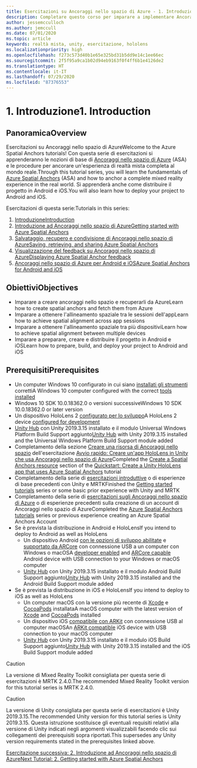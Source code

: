 ```yaml
---
title: Esercitazioni su Ancoraggi nello spazio di Azure - 1. Introduzione
description: Completare questo corso per imparare a implementare Ancoraggi nello spazio di Azure in un'applicazione di realtà mista.
author: jessemcculloch
ms.author: jemccull
ms.date: 07/01/2020
ms.topic: article
keywords: realtà mista, unity, esercitazione, hololens
ms.localizationpriority: high
ms.openlocfilehash: f273c573d40b1e65e325bd31b5dd9e14c1ee66ec
ms.sourcegitcommit: 2f5f95a9ca1b02d94eb9163f0f4ff6b1e4126de2
ms.translationtype: HT
ms.contentlocale: it-IT
ms.lasthandoff: 07/29/2020
ms.locfileid: "87376553"
---
```

# <a name="1-introduction"></a><span data-ttu-id="f7eea-105">1. Introduzione</span><span class="sxs-lookup"><span data-stu-id="f7eea-105">1. Introduction</span></span>

## <a name="overview"></a><span data-ttu-id="f7eea-106">Panoramica</span><span class="sxs-lookup"><span data-stu-id="f7eea-106">Overview</span></span>

<span data-ttu-id="f7eea-107">Esercitazioni su Ancoraggi nello spazio di Azure</span><span class="sxs-lookup"><span data-stu-id="f7eea-107">Welcome to the Azure Spatial Anchors tutorials!</span></span> <span data-ttu-id="f7eea-108">Con questa serie di esercitazioni si apprenderanno le nozioni di base di <a href="https://azure.microsoft.com/services/spatial-anchors" target="_blank">Ancoraggi nello spazio di Azure</a> (ASA) e le procedure per ancorare un'esperienza di realtà mista completa al mondo reale.</span><span class="sxs-lookup"><span data-stu-id="f7eea-108">Through this tutorial series, you will learn the fundamentals of <a href="https://azure.microsoft.com/services/spatial-anchors" target="_blank">Azure Spatial Anchors</a> (ASA) and how to anchor a complete mixed reality experience in the real world.</span></span> <span data-ttu-id="f7eea-109">Si apprenderà anche come distribuire il progetto in Android e iOS.</span><span class="sxs-lookup"><span data-stu-id="f7eea-109">You will also learn how to deploy your project to Android and iOS.</span></span>

<span data-ttu-id="f7eea-110">Esercitazioni di questa serie:</span><span class="sxs-lookup"><span data-stu-id="f7eea-110">Tutorials in this series:</span></span>

1. [<span data-ttu-id="f7eea-111">Introduzione</span><span class="sxs-lookup"><span data-stu-id="f7eea-111">Introduction</span></span>](mr-learning-asa-01.md)
2. [<span data-ttu-id="f7eea-112">Introduzione ad Ancoraggi nello spazio di Azure</span><span class="sxs-lookup"><span data-stu-id="f7eea-112">Getting started with Azure Spatial Anchors</span></span>](mr-learning-asa-02.md)
3. [<span data-ttu-id="f7eea-113">Salvataggio, recupero e condivisione di Ancoraggi nello spazio di Azure</span><span class="sxs-lookup"><span data-stu-id="f7eea-113">Saving, retrieving, and sharing Azure Spatial Anchors</span></span>](mr-learning-asa-03.md)
4. [<span data-ttu-id="f7eea-114">Visualizzazione del feedback su Ancoraggi nello spazio di Azure</span><span class="sxs-lookup"><span data-stu-id="f7eea-114">Displaying Azure Spatial Anchor feedback</span></span>](mr-learning-asa-04.md)
5. [<span data-ttu-id="f7eea-115">Ancoraggi nello spazio di Azure per Android e iOS</span><span class="sxs-lookup"><span data-stu-id="f7eea-115">Azure Spatial Anchors for Android and iOS</span></span>](mr-learning-asa-05.md)

## <a name="objectives"></a><span data-ttu-id="f7eea-116">Obiettivi</span><span class="sxs-lookup"><span data-stu-id="f7eea-116">Objectives</span></span>

* <span data-ttu-id="f7eea-117">Imparare a creare ancoraggi nello spazio e recuperarli da Azure</span><span class="sxs-lookup"><span data-stu-id="f7eea-117">Learn how to create spatial anchors and fetch them from Azure</span></span>
* <span data-ttu-id="f7eea-118">Imparare a ottenere l'allineamento spaziale tra le sessioni dell'app</span><span class="sxs-lookup"><span data-stu-id="f7eea-118">Learn how to achieve spatial alignment across app sessions</span></span>
* <span data-ttu-id="f7eea-119">Imparare a ottenere l'allineamento spaziale tra più dispositivi</span><span class="sxs-lookup"><span data-stu-id="f7eea-119">Learn how to achieve spatial alignment between multiple devices</span></span>
* <span data-ttu-id="f7eea-120">Imparare a preparare, creare e distribuire il progetto in Android e iOS</span><span class="sxs-lookup"><span data-stu-id="f7eea-120">Learn how to prepare, build, and deploy your project to Android and iOS</span></span>

## <a name="prerequisites"></a><span data-ttu-id="f7eea-121">Prerequisiti</span><span class="sxs-lookup"><span data-stu-id="f7eea-121">Prerequisites</span></span>

* <span data-ttu-id="f7eea-122">Un computer Windows 10 configurato in cui siano [installati gli strumenti](install-the-tools.md) corretti</span><span class="sxs-lookup"><span data-stu-id="f7eea-122">A Windows 10 computer configured with the correct [tools installed](install-the-tools.md)</span></span>
* <span data-ttu-id="f7eea-123">Windows 10 SDK 10.0.18362.0 o versioni successive</span><span class="sxs-lookup"><span data-stu-id="f7eea-123">Windows 10 SDK 10.0.18362.0 or later version</span></span>
* <span data-ttu-id="f7eea-124">Un dispositivo HoloLens 2 [configurato per lo sviluppo](using-visual-studio.md#enabling-developer-mode)</span><span class="sxs-lookup"><span data-stu-id="f7eea-124">A HoloLens 2 device [configured for development](using-visual-studio.md#enabling-developer-mode)</span></span>
* <span data-ttu-id="f7eea-125"><a href="https://docs.unity3d.com/Manual/GettingStartedInstallingHub.html" target="_blank">Unity Hub</a> con Unity 2019.3.15 installato e il modulo Universal Windows Platform Build Support aggiunto</span><span class="sxs-lookup"><span data-stu-id="f7eea-125"><a href="https://docs.unity3d.com/Manual/GettingStartedInstallingHub.html" target="_blank">Unity Hub</a> with Unity 2019.3.15 installed and the Universal Windows Platform Build Support module added</span></span>
* <span data-ttu-id="f7eea-126">Completamento della sezione [Creare una risorsa di Ancoraggi nello spazio](https://docs.microsoft.com/azure/spatial-anchors/quickstarts/get-started-unity-hololens#create-a-spatial-anchors-resource) dell'esercitazione [Avvio rapido: Creare un'app HoloLens in Unity che usa Ancoraggi nello spazio di Azure](https://docs.microsoft.com/azure/spatial-anchors/quickstarts/get-started-unity-hololens)</span><span class="sxs-lookup"><span data-stu-id="f7eea-126">Completed the [Create a Spatial Anchors resource](https://docs.microsoft.com/azure/spatial-anchors/quickstarts/get-started-unity-hololens#create-a-spatial-anchors-resource) section of the [Quickstart: Create a Unity HoloLens app that uses Azure Spatial Anchors](https://docs.microsoft.com/azure/spatial-anchors/quickstarts/get-started-unity-hololens) tutorial</span></span>
* <span data-ttu-id="f7eea-127">Completamento della serie di [esercitazioni introduttive](mr-learning-base-01.md) o di esperienze di base precedenti con Unity e MRTK</span><span class="sxs-lookup"><span data-stu-id="f7eea-127">Finished the [Getting started tutorials](mr-learning-base-01.md) series or some basic prior experience with Unity and MRTK</span></span>
* <span data-ttu-id="f7eea-128">Completamento della serie di [esercitazioni sugli Ancoraggi nello spazio di Azure](mr-learning-asa-01.md) o di esperienze precedenti sulla creazione di un account di Ancoraggi nello spazio di Azure</span><span class="sxs-lookup"><span data-stu-id="f7eea-128">Completed the [Azure Spatial Anchors tutorials](mr-learning-asa-01.md) series or previous experience creating an Azure Spatial Anchors Account</span></span>
* <span data-ttu-id="f7eea-129">Se è prevista la distribuzione in Android e HoloLens</span><span class="sxs-lookup"><span data-stu-id="f7eea-129">If you intend to deploy to Android as well as HoloLens</span></span>
  * <span data-ttu-id="f7eea-130">Un dispositivo Android <a href="https://developer.android.com/studio/debug/dev-options" target="_blank">con le opzioni di sviluppo abilitate</a> e <a href="https://developers.google.com/ar/discover/supported-devices" target="_blank">supportato da ARCore</a> con connessione USB a un computer con Windows o macOS</span><span class="sxs-lookup"><span data-stu-id="f7eea-130">A <a href="https://developer.android.com/studio/debug/dev-options" target="_blank">developer enabled</a> and <a href="https://developers.google.com/ar/discover/supported-devices" target="_blank">ARCore capable</a> Android device with USB connection to your Windows or macOS computer</span></span>
  * <span data-ttu-id="f7eea-131"><a href="https://docs.unity3d.com/Manual/GettingStartedInstallingHub.html" target="_blank">Unity Hub</a> con Unity 2019.3.15 installato e il modulo Android Build Support aggiunto</span><span class="sxs-lookup"><span data-stu-id="f7eea-131"><a href="https://docs.unity3d.com/Manual/GettingStartedInstallingHub.html" target="_blank">Unity Hub</a> with Unity 2019.3.15 installed and the Android Build Support module added</span></span>
* <span data-ttu-id="f7eea-132">Se è prevista la distribuzione in iOS e HoloLens</span><span class="sxs-lookup"><span data-stu-id="f7eea-132">If you intend to deploy to iOS as well as HoloLens</span></span>
  * <span data-ttu-id="f7eea-133">Un computer macOS con la versione più recente di <a href="https://geo.itunes.apple.com/us/app/xcode/id497799835?mt=12" target="_blank">Xcode</a> e <a href="https://cocoapods.org" target="_blank">CocoaPods</a> installata</span><span class="sxs-lookup"><span data-stu-id="f7eea-133">A macOS computer with the latest version of <a href="https://geo.itunes.apple.com/us/app/xcode/id497799835?mt=12" target="_blank">Xcode</a> and <a href="https://cocoapods.org" target="_blank">CocoaPods</a> installed</span></span>
  * <span data-ttu-id="f7eea-134">Un dispositivo iOS <a href="https://developer.apple.com/documentation/arkit/verifying_device_support_and_user_permission" target="_blank">compatibile con ARKit</a> con connessione USB al computer macOS</span><span class="sxs-lookup"><span data-stu-id="f7eea-134">An <a href="https://developer.apple.com/documentation/arkit/verifying_device_support_and_user_permission" target="_blank">ARKit compatible</a> iOS device with USB connection to your macOS computer</span></span>
  * <span data-ttu-id="f7eea-135"><a href="https://docs.unity3d.com/Manual/GettingStartedInstallingHub.html" target="_blank">Unity Hub</a> con Unity 2019.3.15 installato e il modulo iOS Build Support aggiunto</span><span class="sxs-lookup"><span data-stu-id="f7eea-135"><a href="https://docs.unity3d.com/Manual/GettingStartedInstallingHub.html" target="_blank">Unity Hub</a> with Unity 2019.3.15 installed and the iOS Build Support module added</span></span>

> [!CAUTION]
> <span data-ttu-id="f7eea-136">La versione di Mixed Reality Toolkit consigliata per questa serie di esercitazioni è MRTK 2.4.0.</span><span class="sxs-lookup"><span data-stu-id="f7eea-136">The recommended Mixed Reality Toolkit version for this tutorial series is MRTK 2.4.0.</span></span>

> [!CAUTION]
> <span data-ttu-id="f7eea-137">La versione di Unity consigliata per questa serie di esercitazioni è Unity 2019.3.15.</span><span class="sxs-lookup"><span data-stu-id="f7eea-137">The recommended Unity version for this tutorial series is Unity 2019.3.15.</span></span> <span data-ttu-id="f7eea-138">Questa istruzione sostituisce gli eventuali requisiti relativi alla versione di Unity indicati negli argomenti visualizzabili facendo clic sui collegamenti dei prerequisiti sopra riportati.</span><span class="sxs-lookup"><span data-stu-id="f7eea-138">This supersedes any Unity version requirements stated in the prerequisites linked above.</span></span>

[<span data-ttu-id="f7eea-139">Esercitazione successiva: 2. Introduzione ad Ancoraggi nello spazio di Azure</span><span class="sxs-lookup"><span data-stu-id="f7eea-139">Next Tutorial: 2. Getting started with Azure Spatial Anchors</span></span>](mr-learning-asa-02.md)
